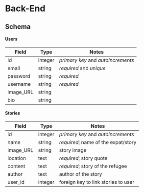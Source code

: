 # Back-End
## Schema

#### Users

| Field    | Type    | Notes                              |
| -------- | ------- | ---------------------------------- |
| id       | integer | _primary key_ and _autoincrements_ |
| email    | string  | _required_ and _unique_            |
| password | string  | _required_                         |
| username | string  | _required_                         |
| image_URL| string  |                                    |
| bio      | string  |                                    |

#### Stories

| Field     | Type    | Notes                                                                   |
| --------- | ------- | ----------------------------------------------------------------------- |
| id        | integer | _primary key_ and _autoincrements_                                      |
| name      | string  | _required_; name of the expat/story                                     |
| image_URL | string  | story image                                                             |
| location  | text    | _required_; story quote                                                 |
| content   | text    | _required_; story of the refugee                                        |
| author    | text    | author of the story                                                     |
| user_id   | integer | foreign key to link stories to user                                     |
